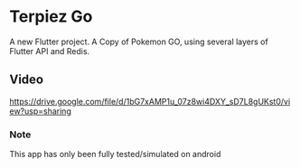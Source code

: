 # Terpiez Go

A new Flutter project. A Copy of Pokemon GO, using several layers of Flutter API and Redis.

## Video

https://drive.google.com/file/d/1bG7xAMP1u_07z8wi4DXY_sD7L8gUKst0/view?usp=sharing

### Note
This app has only been fully tested/simulated on android

